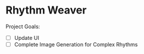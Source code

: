 # Rhythm Weaver

Project Goals:
- [ ] Update UI
- [ ] Complete Image Generation for Complex Rhythms
